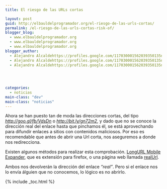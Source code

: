 ```yaml
---
title: El riesgo de las URLs cortas

layout: post
guid: http://elbauldelprogramador.org/el-riesgo-de-las-urls-cortas/
permalink: /el-riesgo-de-las-urls-cortas-risk-of/
blogger_blog:
  - www.elbauldelprogramador.org
  - www.elbauldelprogramador.org
  - www.elbauldelprogramador.org
blogger_author:
  - Alejandro Alcaldehttps://profiles.google.com/117030001562039350135noreply@blogger.com
  - Alejandro Alcaldehttps://profiles.google.com/117030001562039350135noreply@blogger.com
  - Alejandro Alcaldehttps://profiles.google.com/117030001562039350135noreply@blogger.com

  
  
  
categories:
  - noticias
main-class: "dev"
main-class: "noticias"
---
```

Ahora se han puesto tan de moda las direcciones cortas, del tipo *http://goo.gl/fb/VdsDn* o *http://bit.ly/gn72m2*, y dado que no se conoce la dirección real del enlace hasta que pinchamos él, se está aprovechando para difundir enlaces a sitios con contenidos maliciosos. Por eso es recomendable que antes de abrir una Url corta, nos aseguremos a donde nos redirecciona.

Existen algunos métodos para realizar esta comprobación. <a target="_blank" href="https://addons.mozilla.org/es-ES/firefox/addon/8636/">LongURL Mobile Expander</a>, que es extensión para firefox, o una página web llamada <a target="_blank" href="http://real-url.org/">realUrl</a>.

Ambos nos devolverán la dirección del enlace *&#8220;real&#8221;*. Pero si el enlace nos lo envía álguien que no conocemos, lo lógico es no abrirlo.



{% include _toc.html %}
